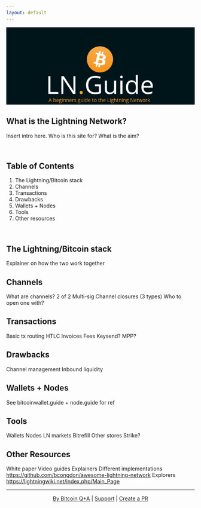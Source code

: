```yaml
---
layout: default
---
```


[![bitcoinerheader](https://raw.githubusercontent.com/BitcoinQnA/ln-guide/master/assets/images/LNG6.png)](https:/ln.guide/)

## What is the Lightning Network?

Insert intro here.
Who is this site for?
What is the aim?

<br/>

## Table of Contents 

1.  The Lightning/Bitcoin stack
2.  Channels
3.  Transactions
4.  Drawbacks
5.  Wallets + Nodes
6.  Tools
7.  Other resources

<br/>


## The Lightning/Bitcoin stack

Explainer on how the two work together

## Channels

What are channels?
2 of 2 Multi-sig
Channel closures (3 types)
Who to open one with?


##  Transactions

Basic tx routing
HTLC
Invoices
Fees
Keysend?
MPP?

##  Drawbacks

Channel management
Inbound liquidity

##  Wallets + Nodes

See bitcoinwallet.guide + node.guide for ref

##  Tools

Wallets
Nodes
LN markets
Bitrefill
Other stores
Strike?


##  Other Resources

White paper
Video guides
Explainers
Different implementations
https://github.com/bcongdon/awesome-lightning-network
Explorers
https://lightningwiki.net/index.php/Main_Page


***

<p align="center">
  <a href="https://twitter.com/BitcoinQ_A">By Bitcoin Q+A</a> |
  <a href="https://btcpayjungle.com/apps/2Rj7Z4rAJhczJtVjr6B8eKAJLLy3/pos">Support</a> |
  <a href="https://github.com/BitcoinQnA/ln-guide">Create a PR</a>
  <br><br>
</p>

